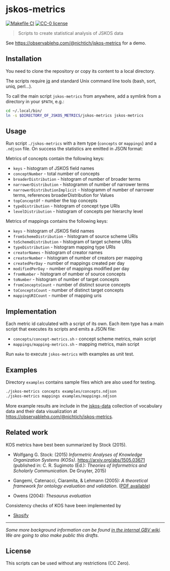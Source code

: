 # jskos-metrics

[![Makefile CI](https://github.com/gbv/jskos-metrics/actions/workflows/test.yml/badge.svg)](https://github.com/gbv/jskos-metrics/actions/workflows/test.yml)
[![CC-0 license](https://img.shields.io/badge/License-CC--0-blue.svg)](https://creativecommons.org/licenses/by-nd/4.0)

> Scripts to create statistical analysis of JSKOS data

See https://observablehq.com/@nichtich/jskos-metrics for a demo.

## Installation

You need to clone the repository or copy its content to a local directory.

The scripts require [jq](https://stedolan.github.io/jq/) and standard Unix command line tools (bash, sort, uniq, perl...).

To call the main script `jskos-metrics` from anywhere, add a symlink from a directory in your `$PATH`, e.g.:

~~~sh
cd ~/.local/bin/
ln -s $DIRECTORY_OF_JSKOS_METRICS/jskos-metrics jskos-metrics
~~~

## Usage

Run script `./jskos-metrics` with a item type (`concepts` or `mappings`) and a `.ndjson` file. On success the statistics are emitted in JSON format:

Metrics of concepts contain the following keys:

* `keys` - histogram of JSKOS field names
* `conceptNumber` - total number of concepts
* `broaderDistribution` - histogram of number of broader terms
* `narrowerDistribution` - histogramm of number of narrower terms
* `narrowerDistributionImplicit` - histogramm of number of narrower terms, references broaderDistribution for Values
* `topConceptOf` - number the top concepts
* `typeDistribution` - histogram of concept type URIs
* `levelDistribution` - histogram of concepts per hierarchy level

Metrics of mappings contains the following keys:

* `keys` - histogram of JSKOS field names
* `fromSchemeDistribution` - histogram of source scheme URIs
* `toSchemeDistribution` - histogram of target scheme URIs
* `typeDistribution` - histogram mapping type URIs
* `creatorNames` - histogram of creator names
* `creatorNumber` - histogram of number of creators per mapping
* `createdPerDay` - number of mappings created per day
* `modifiedPerDay` - number of mappings modified per day
* `fromNumber` - histogram of number of source concepts
* `toNumber` -  histogram of number of target concepts
* `fromConceptsCount` - number of distinct source concepts
* `toConceptsCount` - number of distinct target concepts
* `mappingURICount` - number of mapping uris

## Implementation

Each metric id calculated with a script of its own. Each item type has a main script that executes its scripts and emits a JSON file:

* `concepts/concept-metrics.sh` - concept scheme metrics, main script
* `mappings/mapping-metrics.sh` - mapping metrics, main script

Run `make` to execute `jskos-metrics` with examples as unit test.

## Examples

Directory `examples` contains sample files which are also used for testing.

~~~sh
./jskos-metrics concepts examples/concepts.ndjson
./jskos-metrics mappings examples/mappings.ndjson
~~~

More example results are include in the [jskos-data](https://github.com/gbv/jskos-data) collection of vocabulary data and their data visualization at
https://observablehq.com/@nichtich/jskos-metrics.

## Related work

KOS metrics have best been summarized by Stock (2015).

* Wolfgang G. Stock: (2015) *Informetric Analyses of Knowledge Organization Systems (KOSs)*. <https://arxiv.org/abs/1505.03671> (published in: C. R. Sugimoto (Ed.): *Theories of Informetrics and Scholarly Communication*. De Gruyter, 2015)

* Gangemi, Catenacci, Ciaramita, & Lehmann (2005): *A theoretical framework for ontology evaluation and validation*. ([PDF available](http://www.loa.istc.cnr.it/old/Papers/swap_final_v2.pdf))

* Owens (2004): *Thesaurus evaluation*

Consistency checks of KOS have been implemented by

* [Skosify](http://demo.seco.tkk.fi/skosify/skosify)

---

*Some more background information can be found [in the internal GBV wiki](https://info.gbv.de/pages/viewpage.action?spaceKey=COLIBRI&title=KOS-Statistik). We are going to also make public this drafts.*

## License

This scripts can be used without any restrictions (CC Zero).

